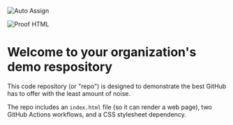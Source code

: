 ![Auto Assign](https://github.com/Cookcliff/demo-repository/actions/workflows/auto-assign.yml/badge.svg)

![Proof HTML](https://github.com/Cookcliff/demo-repository/actions/workflows/proof-html.yml/badge.svg)

# Welcome to your organization's demo respository
This code repository (or "repo") is designed to demonstrate the best GitHub has to offer with the least amount of noise.

The repo includes an `index.html` file (so it can render a web page), two GitHub Actions workflows, and a CSS stylesheet dependency.
